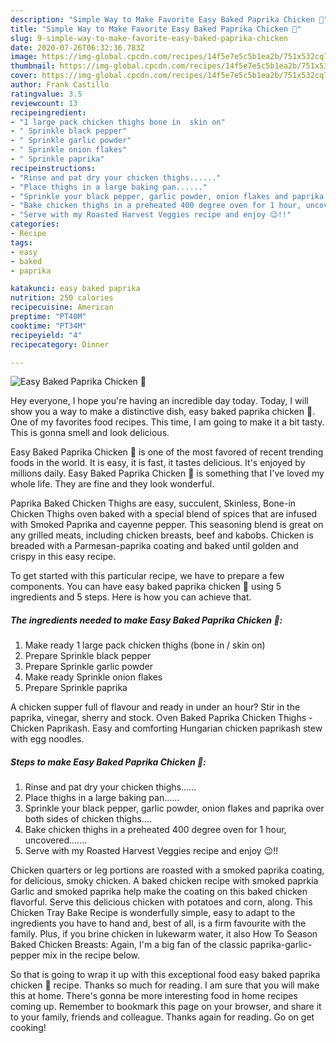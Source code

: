 ```yaml
---
description: "Simple Way to Make Favorite Easy Baked Paprika Chicken 🐔"
title: "Simple Way to Make Favorite Easy Baked Paprika Chicken 🐔"
slug: 9-simple-way-to-make-favorite-easy-baked-paprika-chicken
date: 2020-07-26T06:32:36.783Z
image: https://img-global.cpcdn.com/recipes/14f5e7e5c5b1ea2b/751x532cq70/easy-baked-paprika-chicken-🐔-recipe-main-photo.jpg
thumbnail: https://img-global.cpcdn.com/recipes/14f5e7e5c5b1ea2b/751x532cq70/easy-baked-paprika-chicken-🐔-recipe-main-photo.jpg
cover: https://img-global.cpcdn.com/recipes/14f5e7e5c5b1ea2b/751x532cq70/easy-baked-paprika-chicken-🐔-recipe-main-photo.jpg
author: Frank Castillo
ratingvalue: 3.5
reviewcount: 13
recipeingredient:
- "1 large pack chicken thighs bone in  skin on"
- " Sprinkle black pepper"
- " Sprinkle garlic powder"
- " Sprinkle onion flakes"
- " Sprinkle paprika"
recipeinstructions:
- "Rinse and pat dry your chicken thighs......"
- "Place thighs in a large baking pan......"
- "Sprinkle your black pepper, garlic powder, onion flakes and paprika over both sides of chicken thighs...."
- "Bake chicken thighs in a preheated 400 degree oven for 1 hour, uncovered......."
- "Serve with my Roasted Harvest Veggies recipe and enjoy 😉!!"
categories:
- Recipe
tags:
- easy
- baked
- paprika

katakunci: easy baked paprika 
nutrition: 250 calories
recipecuisine: American
preptime: "PT40M"
cooktime: "PT34M"
recipeyield: "4"
recipecategory: Dinner

---
```



![Easy Baked Paprika Chicken 🐔](https://img-global.cpcdn.com/recipes/14f5e7e5c5b1ea2b/751x532cq70/easy-baked-paprika-chicken-🐔-recipe-main-photo.jpg)

Hey everyone, I hope you're having an incredible day today. Today, I will show you a way to make a distinctive dish, easy baked paprika chicken 🐔. One of my favorites food recipes. This time, I am going to make it a bit tasty. This is gonna smell and look delicious.

Easy Baked Paprika Chicken 🐔 is one of the most favored of recent trending foods in the world. It is easy, it is fast, it tastes delicious. It's enjoyed by millions daily. Easy Baked Paprika Chicken 🐔 is something that I've loved my whole life. They are fine and they look wonderful.

Paprika Baked Chicken Thighs are easy, succulent, Skinless, Bone-in Chicken Thighs oven baked with a special blend of spices that are infused with Smoked Paprika and cayenne pepper. This seasoning blend is great on any grilled meats, including chicken breasts, beef and kabobs. Chicken is breaded with a Parmesan-paprika coating and baked until golden and crispy in this easy recipe.


To get started with this particular recipe, we have to prepare a few components. You can have easy baked paprika chicken 🐔 using 5 ingredients and 5 steps. Here is how you can achieve that.

<!--inarticleads1-->

##### The ingredients needed to make Easy Baked Paprika Chicken 🐔:

1. Make ready 1 large pack chicken thighs (bone in / skin on)
1. Prepare  Sprinkle black pepper
1. Prepare  Sprinkle garlic powder
1. Make ready  Sprinkle onion flakes
1. Prepare  Sprinkle paprika


A chicken supper full of flavour and ready in under an hour? Stir in the paprika, vinegar, sherry and stock. Oven Baked Paprika Chicken Thighs - Chicken Paprikash. Easy and comforting Hungarian chicken paprikash stew with egg noodles. 

<!--inarticleads2-->

##### Steps to make Easy Baked Paprika Chicken 🐔:

1. Rinse and pat dry your chicken thighs......
1. Place thighs in a large baking pan......
1. Sprinkle your black pepper, garlic powder, onion flakes and paprika over both sides of chicken thighs....
1. Bake chicken thighs in a preheated 400 degree oven for 1 hour, uncovered.......
1. Serve with my Roasted Harvest Veggies recipe and enjoy 😉!!


Chicken quarters or leg portions are roasted with a smoked paprika coating, for delicious, smoky chicken. A baked chicken recipe with smoked paprkia Garlic and smoked paprika help make the coating on this baked chicken flavorful. Serve this delicious chicken with potatoes and corn, along. This Chicken Tray Bake Recipe is wonderfully simple, easy to adapt to the ingredients you have to hand and, best of all, is a firm favourite with the family. Plus, if you brine chicken in lukewarm water, it also How To Season Baked Chicken Breasts: Again, I&#39;m a big fan of the classic paprika-garlic-pepper mix in the recipe below. 

So that is going to wrap it up with this exceptional food easy baked paprika chicken 🐔 recipe. Thanks so much for reading. I am sure that you will make this at home. There's gonna be more interesting food in home recipes coming up. Remember to bookmark this page on your browser, and share it to your family, friends and colleague. Thanks again for reading. Go on get cooking!
